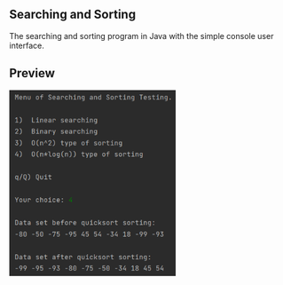## Searching and Sorting
The searching and sorting program in Java with the simple console user interface.

## Preview
<img
  src="images/interface.png"
  alt="Interface"
  title="Interface"
  style="display: inline-block; margin: 0 auto; max-width: 300px">
